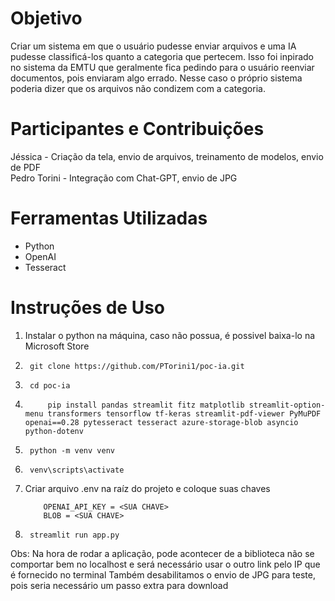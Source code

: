 # Objetivo
Criar um sistema em que o usuário pudesse enviar arquivos e uma IA pudesse classificá-los quanto a categoria que pertecem. 
Isso foi inpirado no sistema da EMTU que geralmente fica pedindo para o usuário reenviar documentos, pois enviaram algo errado. 
Nesse caso o próprio sistema poderia dizer que os arquivos não condizem com a categoria. 

# Participantes e Contribuições
Jéssica - Criação da tela, envio de arquivos, treinamento de modelos, envio de PDF <br>
Pedro Torini - Integração com Chat-GPT, envio de JPG

# Ferramentas Utilizadas
- Python
- OpenAI
- Tesseract 

# Instruções de Uso

1. Instalar o python na máquina, caso não possua, é possivel baixa-lo na Microsoft Store
2. ```
    git clone https://github.com/PTorini1/poc-ia.git
    ```
3. ```
    cd poc-ia
    ```
4. ```
    	pip install pandas streamlit fitz matplotlib streamlit-option-menu transformers tensorflow tf-keras streamlit-pdf-viewer PyMuPDF openai==0.28 pytesseract tesseract azure-storage-blob asyncio python-dotenv
    ```
5. ```
    python -m venv venv
    ```
6. ```
    venv\scripts\activate
    ```
7. Criar arquivo .env na raíz do projeto e coloque suas chaves 
    ```
        OPENAI_API_KEY = <SUA CHAVE> 
        BLOB = <SUA CHAVE>
    ```
8. ```
    streamlit run app.py
    ```

Obs: Na hora de rodar a aplicação, pode acontecer de a biblioteca não se comportar bem no localhost e será necessário usar o outro link pelo IP que é fornecido no terminal
Também desabilitamos o envio de JPG para teste, pois seria necessário um passo extra para download
